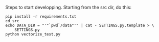 Steps to start developping.  Starting from the src dir, do this:

    pip install -r requirements.txt
	cd src
    echo DATA_DIR = "'"`pwd`/data"'" | cat - SETTINGS.py.template > \
        SETTINGS.py
    python vectorize_test.py
